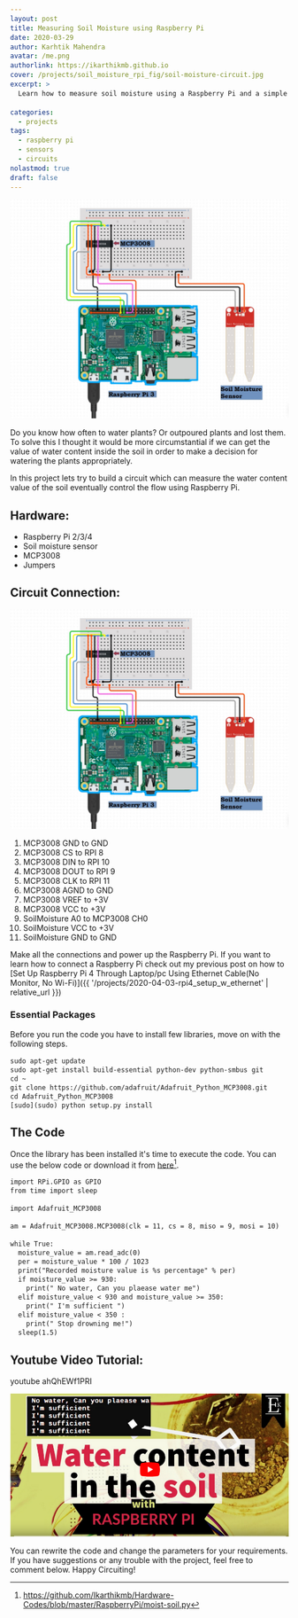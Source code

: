 ```yaml
---
layout: post
title: Measuring Soil Moisture using Raspberry Pi
date: 2020-03-29
author: Karhtik Mahendra
avatar: /me.png
authorlink: https://ikarthikmb.github.io
cover: /projects/soil_moisture_rpi_fig/soil-moisture-circuit.jpg
excerpt: >
  Learn how to measure soil moisture using a Raspberry Pi and a simple sensor circuit. This project walks through hardware setup, wiring using MCP3008 ADC, and Python code to monitor real-time moisture levels—ideal for smart gardening or home automation.

categories:
  - projects
tags:
  - raspberry pi
  - sensors
  - circuits
nolastmod: true
draft: false
---
```


![soil-moisture-circuit](/static/projects/soil_moisture_rpi_fig/soil-moisture-circuit.jpg)

Do you know how often to water plants? Or outpoured plants and lost them. To solve this I thought it would be more circumstantial if we can get the value of water content inside the soil in order to make a decision for watering the plants appropriately.

In this project lets try to build a circuit which can measure the water content value of the soil eventually control the flow using Raspberry Pi.

## Hardware:
- Raspberry Pi 2/3/4
- Soil moisture sensor
- MCP3008
- Jumpers

## Circuit Connection:
 
![Circuit connections](/static/projects/soil_moisture_rpi_fig/soil-moisture-circuit.jpg)


1. MCP3008 GND to GND
2. MCP3008 CS to RPI 8
3. MCP3008 DIN to RPI 10
4. MCP3008 DOUT to RPI 9
5. MCP3008  CLK to RPI 11
6. MCP3008 AGND to GND
7. MCP3008 VREF to +3V
8. MCP3008 VCC to +3V
9. SoilMoisture A0 to MCP3008 CH0
10. SoilMoisture VCC to +3V
11. SoilMoisture GND to GND 

Make all the connections and power up the Raspberry Pi. If you want to learn how to connect a Raspberry Pi check out my previous post on how to [Set Up Raspberry Pi 4 Through Laptop/pc Using Ethernet Cable(No Monitor, No Wi-Fi)]({{ '/projects/2020-04-03-rpi4_setup_w_ethernet' | relative_url }})

[^1]: https://ikarthikmb.github.io/posts/rpi4_setup_w_ethernet/

### Essential Packages
Before you run the code you have to install few libraries, move on with the following steps.

```
sudo apt-get update
sudo apt-get install build-essential python-dev python-smbus git
cd ~
git clone https://github.com/adafruit/Adafruit_Python_MCP3008.git
cd Adafruit_Python_MCP3008
[sudo](sudo) python setup.py install
```

## The Code
Once the library has been installed it's time to execute the code. You can use the below code or download it from [here](/codeviewer.html?file=https://github.com/Ikarthikmb/Hardware-Codes/blob/master/RaspberryPi/moist-soil.py)[^2].

[^2]: https://github.com/Ikarthikmb/Hardware-Codes/blob/master/RaspberryPi/moist-soil.py

```
import RPi.GPIO as GPIO
from time import sleep

import Adafruit_MCP3008

am = Adafruit_MCP3008.MCP3008(clk = 11, cs = 8, miso = 9, mosi = 10)

while True:
  moisture_value = am.read_adc(0)
  per = moisture_value * 100 / 1023
  print("Recorded moisture value is %s percentage" % per)
  if moisture_value >= 930:
    print(" No water, Can you plaease water me")
  elif moisture_value < 930 and moisture_value >= 350:
    print(" I'm sufficient ")
  elif moisture_value < 350 :
    print(" Stop drowning me!")
  sleep(1.5)

```

## Youtube Video Tutorial:

youtube ahQhEWf1PRI

[![](/static/projects/soil_moisture_rpi_fig/soilmoisture_youtubethumb.png)](https://youtu.be/ahQhEWf1PRI "Click to play")


You can rewrite the code and change the parameters for your requirements. If you have suggestions or any trouble with the project, feel free to comment below. Happy Circuiting!
